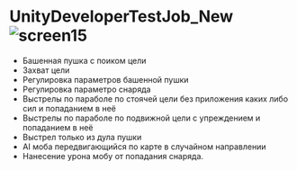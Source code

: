 # UnityDeveloperTestJob_New![screen15](https://user-images.githubusercontent.com/59829650/161828448-5e8917bb-df51-4597-8656-b7e6d02d4e6e.png)
-  Башенная пушка с поиком цели
-  Захват цели
-  Регулировка параметров башенной пушки
-  Регулировка параметро снаряда
-  Выстрелы по параболе по стоячей цели без приложения каких либо сил и попаданием в неё
-  Выстрелы по параболе по подвижной цели с упреждением и попаданием в неё
-  Выстрел только из дула пушки
-  AI моба передвигающийся по карте в случайном направлении
-  Нанесение урона мобу от попадания снаряда.
